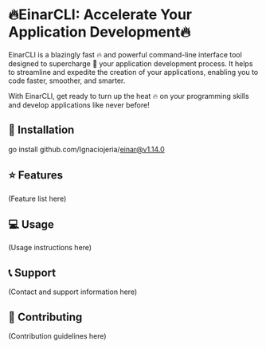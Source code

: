 # :fire:EinarCLI: Accelerate Your Application Development:fire:

EinarCLI is a blazingly fast :fire: and powerful command-line interface tool designed to supercharge :rocket: your application development process. It helps to streamline and expedite the creation of your applications, enabling you to code faster, smoother, and smarter.

With EinarCLI, get ready to turn up the heat :fire: on your programming skills and develop applications like never before!

## :wrench: Installation

  go install github.com/Ignaciojeria/einar@v1.14.0

## :star: Features

(Feature list here)

## :computer: Usage

(Usage instructions here)

## :telephone_receiver: Support

(Contact and support information here)

## :handshake: Contributing

(Contribution guidelines here)

